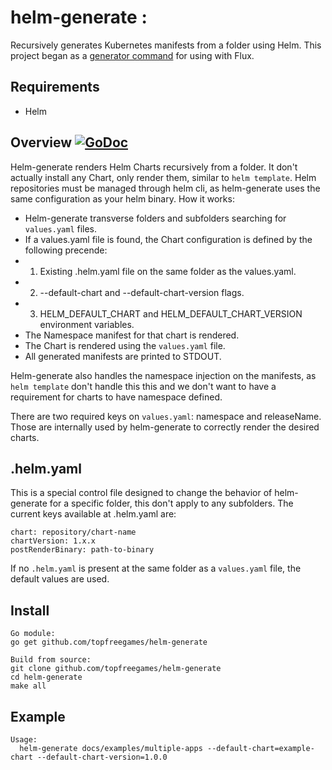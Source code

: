 # helm-generate :
Recursively generates Kubernetes manifests from a folder using Helm. This project began as a [generator command](https://docs.fluxcd.io/en/1.20.0/references/fluxyaml-config-files/) for using with Flux.

## Requirements

* Helm

## Overview [![GoDoc](https://godoc.org/github.com/topfreegames/helm-generate?status.svg)](https://godoc.org/github.com/topfreegames/helm-generate)

Helm-generate renders Helm Charts recursively from a folder. It don't actually install any Chart, only render them, similar to `helm template`. Helm repositories must be managed through helm cli, as helm-generate uses the same configuration as your helm binary.
How it works:
* Helm-generate transverse folders and subfolders searching for `values.yaml` files.
* If a values.yaml file is found, the Chart configuration is defined by the following precende:
* 1) Existing .helm.yaml file on the same folder as the values.yaml.
* 2) --default-chart and --default-chart-version flags.
* 3) HELM_DEFAULT_CHART and HELM_DEFAULT_CHART_VERSION environment variables.
* The Namespace manifest for that chart is rendered.
* The Chart is rendered using the `values.yaml` file.
* All generated manifests are printed to STDOUT.

Helm-generate also handles the namespace injection on the manifests, as `helm template` don't handle this this and we don't want to have a requirement for charts to have namespace defined.

There are two required keys on `values.yaml`: namespace and releaseName. Those are internally used by helm-generate to correctly render the desired charts.

## .helm.yaml
This is a special control file designed to change the behavior of helm-generate for a specific folder, this don't apply to any subfolders.
The current keys available at .helm.yaml are:
```
chart: repository/chart-name
chartVersion: 1.x.x
postRenderBinary: path-to-binary
```
If no `.helm.yaml` is present at the same folder as a `values.yaml` file, the default values are used.

## Install

```
Go module:
go get github.com/topfreegames/helm-generate

Build from source:
git clone github.com/topfreegames/helm-generate
cd helm-generate
make all
```

## Example

```
Usage:
  helm-generate docs/examples/multiple-apps --default-chart=example-chart --default-chart-version=1.0.0
```
